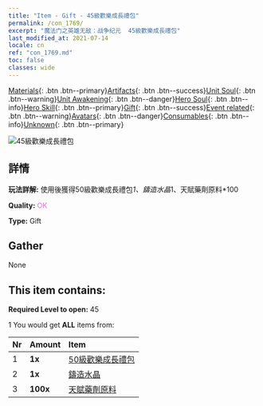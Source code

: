 ```yaml
---
title: "Item - Gift - 45級歡樂成長禮包"
permalink: /con_1769/
excerpt: "魔法门之英雄无敌：战争纪元  45級歡樂成長禮包"
last_modified_at: 2021-07-14
locale: cn
ref: "con_1769.md"
toc: false
classes: wide
---
```

 [Materials](/ItemsCN/){: .btn .btn--primary}[Artifacts](/ItemsCN/Artifacts/){: .btn .btn--success}[Unit Soul](/ItemsCN/UnitSoul/){: .btn .btn--warning}[Unit Awakening](/ItemsCN/UnitAwakening/){: .btn .btn--danger}[Hero Soul](/ItemsCN/HeroSoul/){: .btn .btn--info}[Hero Skill](/ItemsCN/HeroSkill/){: .btn .btn--primary}[Gift](/ItemsCN/Gift/){: .btn .btn--success}[Event related](/ItemsCN/Events/){: .btn .btn--warning}[Avatars](/ItemsCN/Avatars/){: .btn .btn--danger}[Consumables](/ItemsCN/Consumables/){: .btn .btn--info}[Unknown](/ItemsCN/Unknown/){: .btn .btn--primary}

 ![45級歡樂成長禮包](/images/t/i_907219.png)

## 詳情
 **玩法詳解:** 使用後獲得50級歡樂成長禮包*1、鑄造水晶*1、天賦藥劑原料*100

 **Quality:** <span style="color: #DA70D6">OK</span>

 **Type:** Gift

## Gather

  None

## This item contains:

 **Required Level to open:** 45

 1 You would get **ALL** items  from:

  | Nr | Amount |     Item    |
  |:---|:-------|:------------|
  | 1 |  **1x** | [50級歡樂成長禮包](/cn/Items/con_1770/) |  | 
  | 2 |  **1x** | [鑄造水晶](/cn/Items/art_189/) |  | 
  | 3 |  **100x** | [天賦藥劑原料](/cn/Items/con_1120/) |  | 
